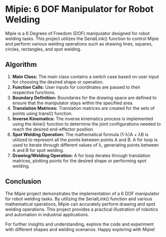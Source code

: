 # Mipie: 6 DOF Manipulator for Robot Welding

Mipie is a 6 Degrees of Freedom (DOF) manipulator designed for robot welding tasks. This project utilizes the SerialLink() function to control Mipie and perform various welding operations such as drawing lines, squares, circles, rectangles, and spot welding.

## Algorithm

1. **Main Class:** The main class contains a switch case based on user input for choosing the desired shape or operation.
2. **Function Calls:** User inputs for coordinates are passed to their respective functions.
3. **Boundary Definition:** Boundaries for the drawing space are defined to ensure that the manipulator stays within the specified area.
4. **Translation Matrices:** Translation matrices are created for the sets of points using transl() function.
5. **Inverse Kinematics:** The inverse kinematics process is implemented using the ikine() function to determine the joint configurations needed to reach the desired end-effector position.
6. **Spot Welding Operation:** The mathematical formula (1-λ)A + λB is utilized to represent all the points between points A and B. A for loop is used to iterate through different values of λ, generating points between A and B for spot welding.
7. **Drawing/Welding Operation:** A for loop iterates through translation matrices, plotting points for the desired shape or performing spot welding.

## Conclusion

The Mipie project demonstrates the implementation of a 6 DOF manipulator for robot welding tasks. By utilizing the SerialLink() function and various mathematical operations, Mipie can accurately perform drawing and spot welding operations. This project provides a practical illustration of robotics and automation in industrial applications.

For further insights and understanding, explore the code and experiment with different shapes and welding scenarios. Happy exploring with Mipie!
